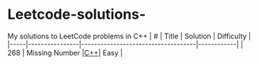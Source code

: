 # Leetcode-solutions-
My solutions to LeetCode problems in C++
| #   | Title          | Solution                           | Difficulty |
|-----|----------------|------------------------------------|------------|
| 268 | Missing Number |[C++](./268-%20missing%20number.cpp)| Easy       |
